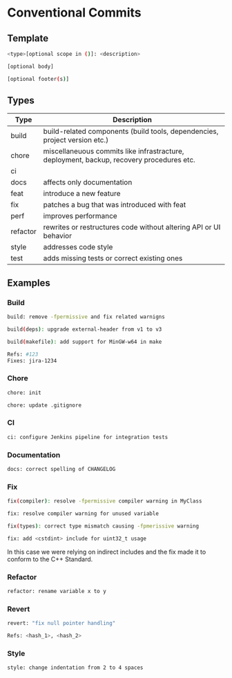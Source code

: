 # Conventional Commits

## Template

```bash
<type>[optional scope in ()]: <description>

[optional body]

[optional footer(s)]
```

## Types

| **Type** | **Description**                                                                          |
|----------|------------------------------------------------------------------------------------------|
| build    | build-related components (build tools, dependencies, project version etc.)               |
| chore    | miscellaneuous commits like infrastracture, deployment, backup, recovery procedures etc. |
| ci       |                                                                                          |
| docs     | affects only documentation                                                               |
| feat     | introduce a new feature                                                                  |
| fix      | patches a bug that was introduced with feat                                              |
| perf     | improves performance                                                                     |
| refactor | rewrites or restructures code without altering API or UI behavior                        |
| style    | addresses code style                                                                     |
| test     | adds missing tests or correct existing ones                                              |

## Examples

### Build

```bash
build: remove -fpermissive and fix related warnigns
```

```bash
build(deps): upgrade external-header from v1 to v3
```

```bash
build(makefile): add support for MinGW-w64 in make

Refs: #123
Fixes: jira-1234
```

### Chore

```bash
chore: init
```

```bash
chore: update .gitignore
```

### CI

```bash
ci: configure Jenkins pipeline for integration tests
```

### Documentation

```bash
docs: correct spelling of CHANGELOG
```

### Fix

```bash
fix(compiler): resolve -fpermissive compiler warning in MyClass
```

```bash
fix: resolve compiler warning for unused variable
```

```bash
fix(types): correct type mismatch causing -fpmerissive warning
```

```bash
fix: add <cstdint> include for uint32_t usage
```

In this case we were relying on indirect includes and the fix made it to conform
to the C++ Standard.

### Refactor

```bash
refactor: rename variable x to y
```
### Revert

```bash
revert: "fix null pointer handling"

Refs: <hash_1>, <hash_2>
```

### Style

```bash
style: change indentation from 2 to 4 spaces
```

